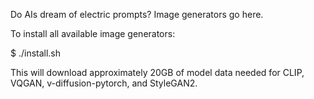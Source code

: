 Do AIs dream of electric prompts? Image generators go here.

To install all available image generators:

  $ ./install.sh

This will download approximately 20GB of model data needed for CLIP, VQGAN,
v-diffusion-pytorch, and StyleGAN2.
